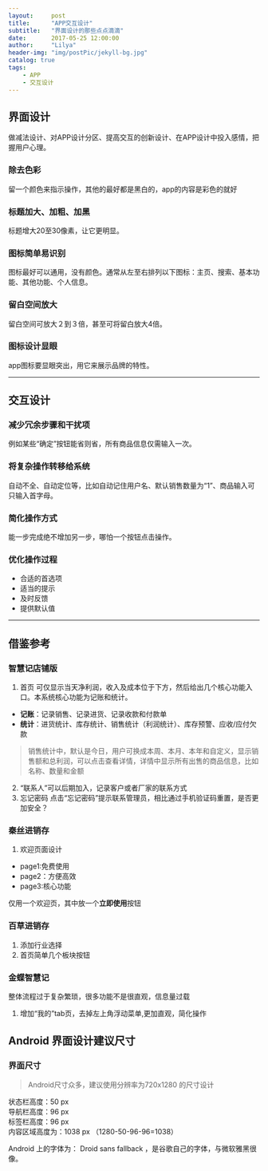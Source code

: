 ```yaml
---
layout:     post
title:      "APP交互设计"
subtitle:   "界面设计的那些点点滴滴"
date:       2017-05-25 12:00:00
author:     "Lilya"
header-img: "img/postPic/jekyll-bg.jpg"
catalog: true
tags:
    - APP
    - 交互设计
---
```


## 界面设计
做减法设计、对APP设计分区、提高交互的创新设计、在APP设计中投入感情，把握用户心理。

### 除去色彩
留一个颜色来指示操作，其他的最好都是黑白的，app的内容是彩色的就好
### 标题加大、加粗、加黑
标题增大20至30像素，让它更明显。
### 图标简单易识别
 图标最好可以通用，没有颜色。通常从左至右排列以下图标：主页、搜索、基本功能、其他功能、个人信息。
### 留白空间放大
 留白空间可放大２到３倍，甚至可将留白放大4倍。
### 图标设计显眼
app图标要显眼突出，用它来展示品牌的特性。

---


## 交互设计

### 减少冗余步骤和干扰项
例如某些“确定”按钮能省则省，所有商品信息仅需输入一次。
### 将复杂操作转移给系统
自动不全、自动定位等，比如自动记住用户名、默认销售数量为“1”、商品输入可只输入首字母。
### 简化操作方式
能一步完成绝不增加另一步，哪怕一个按钮点击操作。
### 优化操作过程
* 合适的首选项
* 适当的提示
* 及时反馈
* 提供默认值

--- 

## 借鉴参考
### 智慧记店铺版
1. 首页
可仅显示当天净利润，收入及成本位于下方，然后给出几个核心功能入口。本系统核心功能为记账和统计。<br>
* **记账**：记录销售、记录进货、记录收款和付款单
* **统计**：进货统计、库存统计、销售统计（利润统计）、库存预警、应收/应付欠款
>销售统计中，默认是今日，用户可换成本周、本月、本年和自定义，显示销售额和总利润，可以点击查看详情，详情中显示所有出售的商品信息，比如名称、数量和金额

2. “联系人”可以后期加入，记录客户或者厂家的联系方式    
3. 忘记密码
点击“忘记密码”提示联系管理员，相比通过手机验证码重置，是否更加安全？

### 秦丝进销存
1. 欢迎页面设计
* page1:免费使用
* page2：方便高效
* page3:核心功能

仅用一个欢迎页，其中放一个**立即使用**按钮

### 百草进销存
1. 添加行业选择
2. 首页简单几个板块按钮

### 金蝶智慧记
整体流程过于复杂繁琐，很多功能不是很直观，信息量过载
1. 增加“我的”tab页，去掉左上角浮动菜单,更加直观，简化操作

## Android 界面设计建议尺寸
### 界面尺寸
>Android尺寸众多，建议使用分辨率为720x1280 的尺寸设计

状态栏高度：50 px<br>
导航栏高度：96 px<br>
标签栏高度：96 px<br>
内容区域高度为：1038 px （1280-50-96-96=1038）

Android 上的字体为： Droid sans fallback ，是谷歌自己的字体，与微软雅黑很像。




